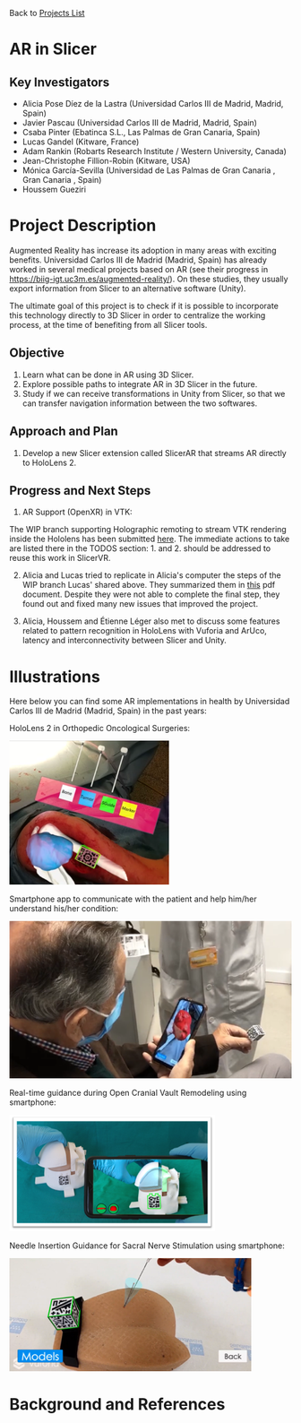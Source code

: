 Back to [Projects List](../../README.md#ProjectsList)

# AR in Slicer

## Key Investigators

- Alicia Pose Díez de la Lastra (Universidad Carlos III de Madrid, Madrid, Spain)
- Javier Pascau (Universidad Carlos III de Madrid, Madrid, Spain)
- Csaba Pinter (Ebatinca S.L., Las Palmas de Gran Canaria, Spain)
- Lucas Gandel (Kitware, France)
- Adam Rankin (Robarts Research Institute / Western University, Canada)
- Jean-Christophe Fillion-Robin (Kitware, USA)
- Mónica García-Sevilla (Universidad de Las Palmas de Gran Canaria , Gran Canaria , Spain)
- Houssem Gueziri


# Project Description

<!-- Add a short paragraph describing the project. -->
Augmented Reality has increase its adoption in many areas with exciting benefits. Universidad Carlos III de Madrid (Madrid, Spain) has already worked in several medical projects
based on AR (see their progress in https://biig-igt.uc3m.es/augmented-reality/). On these studies, they usually export information from Slicer to an alternative software (Unity). 

The ultimate goal of this project is to check if it is possible to incorporate this technology directly to 3D Slicer in order to centralize the working process, at the time 
of benefiting from all Slicer tools.

## Objective

<!-- Describe here WHAT you would like to achieve (what you will have as end result). -->

1. Learn what can be done in AR using 3D Slicer.
2. Explore possible paths to integrate AR in 3D Slicer in the future.
3. Study if we can receive transformations in Unity from Slicer, so that we can transfer navigation information between the two softwares.

## Approach and Plan

<!-- Describe here HOW you would like to achieve the objectives stated above. -->

1. Develop a new Slicer extension called SlicerAR that streams AR directly to HoloLens 2.

## Progress and Next Steps

<!-- Update this section as you make progress, describing of what you have ACTUALLY DONE. If there are specific steps that you could not complete then you can describe them here, too. -->

1. AR Support (OpenXR) in VTK:

The WIP branch supporting Holographic remoting to stream VTK rendering inside the Hololens has been submitted [here](https://gitlab.kitware.com/vtk/vtk/-/merge_requests/8101).
The immediate actions to take are listed there in the TODOS section: 1. and 2. should be addressed to reuse this work in SlicerVR.

2. Alicia and Lucas tried to replicate in Alicia's computer the steps of the WIP branch Lucas' shared above. They summarized them in [this](StepsToFollow.pdf) pdf document. Despite they were not able to complete the final step, they found out and fixed many new issues that improved the project.

3. Alicia, Houssem and Étienne Léger also met to discuss some features related to pattern recognition in HoloLens with Vuforia and ArUco, latency and interconnectivity between Slicer and Unity.


# Illustrations

<!-- Add pictures and links to videos that demonstrate what has been accomplished.
![Description of picture](Example2.jpg)
![Some more images](Example2.jpg)
-->
Here below you can find some AR implementations in health by Universidad Carlos III de Madrid (Madrid, Spain) in the past years:

HoloLens 2 in Orthopedic Oncological Surgeries:

![HoloLens 2 in Orthopedic Oncological Surgeries](Figure_HoloLens2_OrthopedicOncologicalSurgery.png)

Smartphone app to communicate with the patient and help him/her understand his/her condition:

![Smartphone app to communicate with the patient and help him/her understand his/her condition](Figure_Smartphone_PatientCommunication.png)

Real-time guidance during Open Cranial Vault Remodeling using smartphone:

![Smartphone app to guide open cranial vault remodeling](Figure_Smartphone_CraniosynostosisSurgery.png)

Needle Insertion Guidance for Sacral Nerve Stimulation using smartphone:

![Smartphone app to guide needle insertion for sacral nerve stimulation](Figure_Smartphone_NeedleInsertion.png)




# Background and References

<!-- If you developed any software, include link to the source code repository. If possible, also add links to sample data, and to any relevant publications. -->
